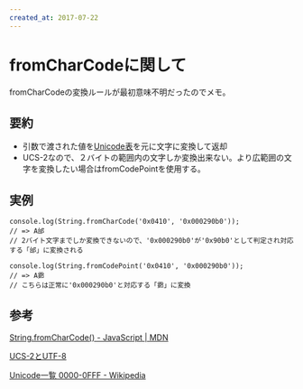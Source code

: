 ```yaml
---
created_at: 2017-07-22
---
```


# fromCharCodeに関して

fromCharCodeの変換ルールが最初意味不明だったのでメモ。

## 要約

+ 引数で渡された値を[Unicode表](https://ja.wikipedia.org/wiki/Unicode%E4%B8%80%E8%A6%A7_0000-0FFF)を元に文字に変換して返却
+ UCS-2なので、２バイトの範囲内の文字しか変換出来ない。より広範囲の文字を変換したい場合はfromCodePointを使用する。


## 実例

```
console.log(String.fromCharCode('0x0410', '0x000290b0'));
// => А邰
// 2バイト文字までしか変換できないので、'0x000290b0'が'0x90b0'として判定され対応する「邰」に変換される

console.log(String.fromCodePoint('0x0410', '0x000290b0'));
// => А𩂰
// こちらは正常に'0x000290b0'と対応する「𩂰」に変換
```

## 参考

[String.fromCharCode() - JavaScript | MDN](https://developer.mozilla.org/ja/docs/Web/JavaScript/Reference/Global_Objects/String/fromCharCode)

[UCS-2とUTF-8](http://nomenclator.la.coocan.jp/unicode/ucs_utf.htm)

[Unicode一覧 0000-0FFF - Wikipedia](https://ja.wikipedia.org/wiki/Unicode%E4%B8%80%E8%A6%A7_0000-0FFF)

